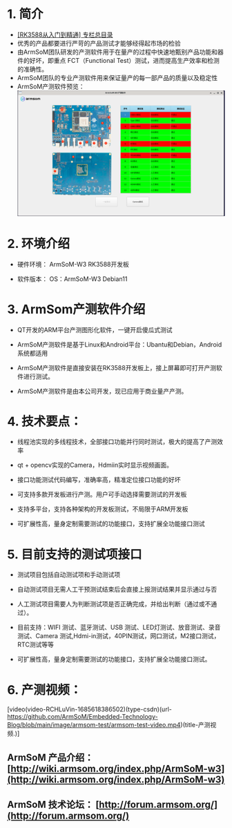 # 1. 简介
- [[RK3588从入门到精通] 专栏总目录](https://blog.csdn.net/nb124667390/article/details/130725546)
- 优秀的产品都要进行严苛的产品测试才能够经得起市场的检验
- 由ArmSoM团队研发的产测软件用于在量产的过程中快速地甄别产品功能和器件的好坏，即重点 FCT（Functional Test）测试，进而提高生产效率和检测的准确性。
- ArmSoM团队的专业产测软件用来保证量产的每一部产品的质量以及稳定性
- ArmSoM产测软件预览：
![在这里插入图片描述](https://github.com/ArmSoM/Embedded-Technology-Blog/blob/main/image/armsom-test/armsom-test-image1.png)
# 2. 环境介绍


- 硬件环境：
ArmSoM-W3 RK3588开发板

- 软件版本：
OS：ArmSoM-W3 Debian11

# 3. ArmSom产测软件介绍
- QT开发的ARM平台产测图形化软件，一键开启傻瓜式测试

- ArmSoM产测软件是基于Linux和Android平台：Ubantu和Debian，Android系统都适用

- ArmSoM产测软件是直接安装在RK3588开发板上，接上屏幕即可打开产测软件进行测试。

- ArmSoM产测软件是由本公司开发，现已应用于商业量产产测。
# 4. 技术要点：
- 线程池实现的多线程技术，全部接口功能并行同时测试，极大的提高了产测效率

- qt + opencv实现的Camera，Hdmiin实时显示视频画面。

- 接口功能测试代码编写，准确率高，精准定位接口功能的好坏

- 可支持多款开发板进行产测。用户可手动选择需要测试的开发板

- 支持多平台，支持各种架构的开发板测试，不局限于ARM开发板

- 可扩展性高，量身定制需要测试的功能接口，支持扩展全功能接口测试

# 5. 目前支持的测试项接口
- 测试项目包括自动测试项和手动测试项

- 自动测试项目无需人工干预测试结束后会直接上报测试结果并显示通过与否
- 人工测试项目需要人为判断测试项是否正确完成，并给出判断（通过或不通过）。

- 目前支持：WIFI 测试、蓝牙测试、USB 测试、LED灯测试、放音测试、录音测试、Camera 测试,Hdmi-in测试，40PIN测试，网口测试，M2接口测试，RTC测试等等

- 可扩展性高，量身定制需要测试的功能接口，支持扩展全功能接口测试。

# 6. 产测视频：



[video(video-RCHLuVin-1685618386502)(type-csdn)(url-https://github.com/ArmSoM/Embedded-Technology-Blog/blob/main/image/armsom-test/armsom-test-video.mp4)(title-产测视频.)]

## ArmSoM 产品介绍： [http://wiki.armsom.org/index.php/ArmSoM-w3](http://wiki.armsom.org/index.php/ArmSoM-w3)
## ArmSoM 技术论坛： [http://forum.armsom.org/](http://forum.armsom.org/)